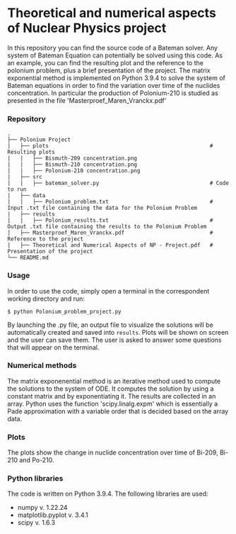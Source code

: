 # Theoretical and numerical aspects of Nuclear Physics project

In this repository you can find the source code of a Bateman solver. Any system of Bateman Equation can potentially be solved using this code. As an example, you can find the resulting plot and the reference to the polonium problem, plus a brief presentation of the project. The matrix exponential method is implemented on Python 3.9.4 to solve the system of Bateman equations in order to find the variation over time of the nuclides concentration. In particular the production of Polonium-210 is studied as presented in the file 'Masterproef_Maren_Vranckx.pdf'

### Repository 
```
.
├── Polonium Project                     
|   ├── plots                                                   # Resulting plots
|   |   ├── Bismuth-209 concentration.png
|   |   ├── Bismuth-210 concentration.png
|   |   ├── Polonium-210 concentration.png
|   ├── src
|   |   ├── bateman_solver.py                                   # Code to run
|   ├── data
|   |   ├── Polonium_problem.txt                                # Input .txt file containing the data for the Polonium Problem
|   ├── results
|   |   ├── Polonium_results.txt                                # Output .txt file containing the results to the Polonium Problem
|   ├── Masterproef_Maren_Vranckx.pdf                           # Reference to the project
|   ├── Theoretical and Numerical Aspects of NP - Project.pdf   # Presentation of the project
└── README.md
```

### Usage
In order to use the code, simply open a terminal in the correspondent working directory and run:
```
$ python Polonium_problem_project.py
```
By launching the .py file, an output file to visualize the solutions will be automatically created and saved into `results`. Plots will be shown on screen and the user can save them. The user is asked to answer some questions that will appear on the terminal.

### Numerical methods
The matrix exponenential method is an iterative method used to compute the solutions to the system of ODE. It computes the solution by using a constant matrix and by exponentiating it. The results are collected in an array. Python uses the function 'scipy.linalg.expm' which is essentially a Pade approximation with a variable order that is decided based on the array data.

### Plots
The plots show the change in nuclide concentration over time of Bi-209, Bi-210 and Po-210.

### Python libraries
The code is written on Python 3.9.4. The following libraries are used:
* numpy v. 1.22.24
* matplotlib.pyplot v. 3.4.1
* scipy v. 1.6.3
